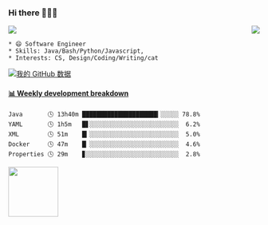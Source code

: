 ### Hi there 👋👋👋    
<p>  
  <a href="https://count.getloli.com/"><img src="https://count.getloli.com/get/@Xxpain"></a>
  <img src="https://weather-icon.journeyad.repl.co/@shanghai?v=1" align="right">
</p>

```
* 😄 Software Engineer
* Skills: Java/Bash/Python/Javascript, 
* Interests: CS, Design/Coding/Writing/cat
```

[![我的 GitHub 数据](https://github-readme-stats.vercel.app/api?username=Xxpain)]()
<!-- ![Lang](https://github-readme-stats.vercel.app/api/top-langs/?username=Xxpain&hide=ipynb,html&layout=compact) -->
 <!-- waka-box start -->
#### <a href="https://gist.github.com/eb4ecc800e460a494f8146b3d1bb974a" target="_blank">📊 Weekly development breakdown</a>
```text
Java       🕓 13h40m █████████████████████▎░░░░░ 78.8%
YAML       🕓 1h5m   █▋░░░░░░░░░░░░░░░░░░░░░░░░░  6.2%
XML        🕓 51m    █▎░░░░░░░░░░░░░░░░░░░░░░░░░  5.0%
Docker     🕓 47m    █▏░░░░░░░░░░░░░░░░░░░░░░░░░  4.6%
Properties 🕓 29m    ▊░░░░░░░░░░░░░░░░░░░░░░░░░░  2.8%
```
<!-- Powered by https://github.com/YouEclipse/waka-box-go . -->
<!-- waka-box end -->
<a href="https://foojay.io/today/works-with-openjdk"><img align="left" src="https://github.com/foojayio/badges/raw/main/works_with_openjdk/Works-with-OpenJDK.png" width="100"></a>

